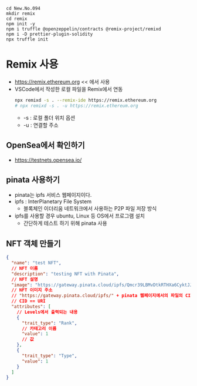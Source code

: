 ```
cd New.No.094
mkdir remix
cd remix
npm init -y
npm i truffle @openzeppelin/contracts @remix-project/remixd
npm i -D prettier-plugin-solidity
npx truffle init
```

# Remix 사용

- https://remix.ethereum.org << 에서 사용
- VSCode에서 작성한 로컬 파일을 Remix에서 연동
  ```bash
  npx remixd -s . --remix-ide https://remix.ethereum.org
  # npx remixd -s . -u https://remix.ethereum.org
  ```
  - -s : 로컬 폴더 위치 옵션
  - -u : 연결할 주소

## OpenSea에서 확인하기

- https://testnets.opensea.io/

## pinata 사용하기

- pinata는 ipfs 서비스 웹페이지이다.
- ipfs : InterPlanetary File System
  - 블록체인 이더리움 네트워크에서 사용하는 P2P 파일 저장 방식
- ipfs를 사용할 경우 ubuntu, Linux 등 OS에서 프로그램 설치
  - 간단하게 테스트 하기 위해 pinata 사용

## NFT 객체 만들기

```json
{
  "name": "test NFT",
  // NFT 이름
  "description": "testing NFT with Pinata",
  // NFT 설명
  "image": "https://gateway.pinata.cloud/ipfs/Qmcr39LBMvDtkRTHXa6CyktJJxDAhFNHsHBdsRaDZc5jiB",
  // NFT 이미지 주소
  // "https://gateway.pinata.cloud/ipfs/" + pinata 웹페이지에서의 파일의 CID
  // CID == URI
  "attributes": [
    // Levels에서 출력되는 내용
    {
      "trait_type": "Rank",
      // 카테고리 이름
      "value": 1
      // 값
    },
    {
      "trait_type": "Type",
      "value": 1
    }
  ]
}
```

